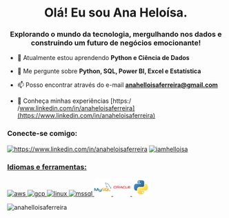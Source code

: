 <h1 align="center">Olá! Eu sou Ana Heloísa.</h1>
<h3 align="center">Explorando o mundo da tecnologia, mergulhando nos dados e construindo um futuro de negócios emocionante!</h3>

- 🌱 Atualmente estou aprendendo **Python e Ciência de Dados**

- 💬 Me pergunte sobre **Python, SQL, Power BI, Excel e Estatística**

- 📫 Posso encontrar através do e-mail **anahelloisaferreira@gmail.com**

- 📄 Conheça minhas experiências [https:/ /www.linkedin.com/in/anaheloisaferreira](https://www.linkedin.com/in/anaheloisaferreira)

<h3 align="left">Conecte-se comigo:</h3>
<p align="left">
<a href="https://linkedin.com/in/https://www.linkedin.com/in/anaheloisaferreira" target="blank"><img align="center" src="https://raw .githubusercontent.com/rahuldkjain/github-profile-readme-generator/master/src/images/icons/Social/linked-in-alt.svg" alt="https://www.linkedin.com/in/anaheloisaferreira" height="30" width="40" /></a>
<a href="https://instagram.com/iamhelloisa" target="blank"><img align="center" src="https:/ /raw.githubusercontent.com/rahuldkjain/github-profile-readme-generator/master/src/images/icons/Social/instagram.svg" alt="iamhelloisa" height="30" width="40" /></ a>
</p>

<h3 align="left">Idiomas e ferramentas:</h3>
<p align="left"> <a href="https://aws.amazon.com" target="_blank" rel="noreferrer"> <img src="https://raw.githubusercontent.com/devicons /devicon/master/icons/amazonwebservices/amazonwebservices-original-wordmark.svg" alt="aws" width="40" height="40"/> </a> <a href="https://cloud.google .com" target="_blank" rel="noreferrer"> <img src="https://www.vectorlogo.zone/logos/google_cloud/google_cloud-icon.svg" alt="gcp" width="40" altura ="40"/> </a> <a href="https://www.linux.org/" target="_blank" rel="noreferrer"> <img src="https://raw.githubusercontent. com/devicons/devicon/master/icons/linux/linux-original.svg" alt="linux" width="40" height="40"/> </a> <a href="https://www. microsoft.com/en-us/sql-server" target="_blank" rel="noreferrer"> <img src="https://www.svgrepo.com/show/303229/microsoft-sql-server-logo. svg" alt="mssql" width="40" height="40"/> </a> <a href="https://www.mysql.com/" target="_blank" rel="noreferrer"> <img src="https://raw.githubusercontent.com/devicons/devicon/master/icons/mysql/mysql-original-wordmark.svg" alt="mysql" width="40" height="40"/> </a> <a href="https://www.oracle.com/" target="_blank" rel="noreferrer"> <img src="https://raw.githubusercontent.com/devicons/devicon/ master/icons/oracle/oracle-original.svg" alt="oracle" width="40" height="40"/> </a> <a href="https://www.python.org" target= "_blank" rel="noreferrer"> <img src="https://raw.githubusercontent.com/devicons/devicon/master/icons/python/python-original.svg" alt="python" width="40" height="40"/> </a> </p>

<p><img align="center" src="https://github-readme-stats.vercel.app/api/top-langs?username= anahelloisaferreira&show_icons=true&locale=en&layout=compact" alt="anahelloisaferreira" /></p>


<!---
- 👋 Hi, I’m @anahelloisaferreira
- 👀 I’m interested in ...
- 🌱 I’m currently learning ...
- 💞️ I’m looking to collaborate on ...
- 📫 How to reach me ...
- 😄 Pronouns: ...
- ⚡ Fun fact: ...

anahelloisaferreira/anahelloisaferreira is a ✨ special ✨ repository because its `README.md` (this file) appears on your GitHub profile.
You can click the Preview link to take a look at your changes.
--->
